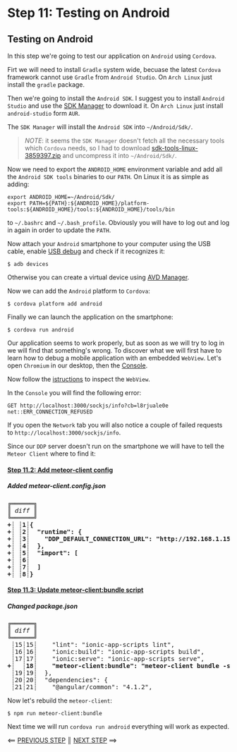 # Step 11: Testing on Android

## Testing on Android

In this step we're going to test our application on `Android` using `Cordova`.

Firt we will need to install `Gradle` system wide, becuase the latest `Cordova` framework cannot use `Gradle` from `Android Studio`. On `Arch Linux` just install the `gradle` package.

Then we're going to install the `Android SDK`. I suggest you to install `Android Studio` and use the [SDK Manager](https://developer.android.com/studio/intro/update.html#sdk-manager) to download it. On `Arch Linux` just install `android-studio` 
form `AUR`.

The `SDK Manager` will install the `Android SDK` into ```~/Android/Sdk/```.

> *NOTE*: it seems the `SDK Manager` doesn't fetch all the necessary tools which `Cordova` needs, so I had to download [sdk-tools-linux-3859397.zip](https://developer.android.com/studio/index.html) and uncompress it into ```~/Android/Sdk/```.

Now we need to export the `ANDROID_HOME` environment variable and add all the `Android SDK tools` binaries to our `PATH`. On Linux it is as simple as adding:

```
export ANDROID_HOME=~/Android/Sdk/
export PATH=${PATH}:${ANDROID_HOME}/platform-tools:${ANDROID_HOME}/tools:${ANDROID_HOME}/tools/bin
```

to ```~/.bashrc``` and ```~/.bash_profile```. Obviously you will have to log out and log in again in order to update the `PATH`.

Now attach your `Android` smartphone to your computer using the USB cable, enable [USB debug](https://developer.android.com/studio/debug/dev-options.html) and check if it recognizes it:

    $ adb devices

Otherwise you can create a virtual device using [AVD Manager](https://developer.android.com/studio/run/managing-avds.html).

Now we can add the `Android` platform to `Cordova`:

    $ cordova platform add android

Finally we can launch the application on the smartphone:

    $ cordova run android

Our application seems to work properly, but as soon as we will try to log in we will find that something's wrong. To discover what we will first have to learn how to debug a mobile application with an embedded `WebView`.
Let's open `Chromium` in our desktop, then the [Console](https://developers.google.com/web/tools/chrome-devtools/console/#opening_the_console).

Now follow the [istructions](https://developers.google.com/web/tools/chrome-devtools/remote-debugging/) to inspect the `WebView`.

In the `Console` you will find the following error:

```
GET http://localhost:3000/sockjs/info?cb=l8rjuale0e net::ERR_CONNECTION_REFUSED
```

If you open the `Network` tab you will also notice a couple of failed requests to ```http://localhost:3000/sockjs/info```.

Since our `DDP` server doesn't run on the smartphone we will have to tell the `Meteor Client` where to find it:

[{]: <helper> (diffStep 11.2)

#### [Step 11.2: Add meteor-client config](https://github.com/Urigo/Ionic2CLI-Meteor-WhatsApp/commit/5b1c6fe)

##### Added meteor-client.config.json
<pre>
<i>╔══════╗</i>
<i>║ diff ║</i>
<i>╚══════╝</i>
<b>+┊ ┊1┊{</b>
<b>+┊ ┊2┊  &quot;runtime&quot;: {</b>
<b>+┊ ┊3┊    &quot;DDP_DEFAULT_CONNECTION_URL&quot;: &quot;http://192.168.1.156:3000&quot;</b>
<b>+┊ ┊4┊  },</b>
<b>+┊ ┊5┊  &quot;import&quot;: [</b>
<b>+┊ ┊6┊</b>
<b>+┊ ┊7┊  ]</b>
<b>+┊ ┊8┊}</b>
</pre>

[}]: #

[{]: <helper> (diffStep 11.3)

#### [Step 11.3: Update meteor-client:bundle script](https://github.com/Urigo/Ionic2CLI-Meteor-WhatsApp/commit/572abd7)

##### Changed package.json
<pre>
<i>╔══════╗</i>
<i>║ diff ║</i>
<i>╚══════╝</i>
 ┊15┊15┊    &quot;lint&quot;: &quot;ionic-app-scripts lint&quot;,
 ┊16┊16┊    &quot;ionic:build&quot;: &quot;ionic-app-scripts build&quot;,
 ┊17┊17┊    &quot;ionic:serve&quot;: &quot;ionic-app-scripts serve&quot;,
<b>+┊  ┊18┊    &quot;meteor-client:bundle&quot;: &quot;meteor-client bundle -s api -c meteor-client.config.json&quot;</b>
 ┊19┊19┊  },
 ┊20┊20┊  &quot;dependencies&quot;: {
 ┊21┊21┊    &quot;@angular/common&quot;: &quot;4.1.2&quot;,
</pre>

[}]: #

Now let's rebuild the `meteor-client`:

    $ npm run meteor-client:bundle

Next time we will run `cordova run android` everything will work as expected.

[{]: <helper> (navStep nextRef="https://angular-meteor.com/tutorials/whatsapp2/ionic/google-maps" prevRef="https://angular-meteor.com/tutorials/whatsapp2/ionic/filter-and-pagination")

⟸ <a href="https://angular-meteor.com/tutorials/whatsapp2/ionic/filter-and-pagination">PREVIOUS STEP</a> <b>║</b> <a href="https://angular-meteor.com/tutorials/whatsapp2/ionic/google-maps">NEXT STEP</a> ⟹

[}]: #

